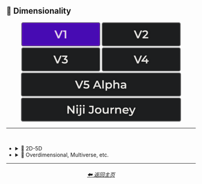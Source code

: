 <h2>🌌 Dimensionality</h2>

<div align="center">

[<img src="/Images/Repo_Parts/Buttons/Version_Buttons/button_version_V1_active.webp?raw=true" alt="MidJourney V1" height="64" />](/Pages/MJ_V1/Style_Pages/Sphere/Dimensionality.md)
[<img src="/Images/Repo_Parts/Buttons/Version_Buttons/button_version_V2_inactive.webp?raw=true" alt="MidJourney V2" height="64" />](/Pages/MJ_V2/Style_Pages/Sphere/Dimensionality.md)
[<img src="/Images/Repo_Parts/Buttons/Version_Buttons/button_version_V3_inactive.webp?raw=true" alt="MidJourney V3" height="64" />](/Pages/MJ_V3/Style_Pages/Sphere/Dimensionality.md)
[<img src="/Images/Repo_Parts/Buttons/Version_Buttons/button_version_V4_inactive.webp?raw=true" alt="MidJourney V4" height="64" />](/Pages/MJ_V4/Style_Pages/Just_The_Style/Dimensionality.md)
<br>
[<img src="/Images/Repo_Parts/Buttons/Version_Buttons/button_version_V5_Alpha_inactive_half.webp?raw=true" alt="MidJourney V5" height="64" />](/Pages/MJ_V5/Style_Pages/Just_The_Style/Dimensionality.md)
[<img src="/Images/Repo_Parts/Buttons/Version_Buttons/button_version_niji_inactive_half.webp?raw=true" alt="Niji Journey" height="64" />](/Pages/Niji_Journey/Style_Pages/Dimensionality.md)

</div>

<hr>
<br>


- <details><summary>🌌 2D-5D</summary><p><div align="center">

    | 2-Dimensional | 2D |
    | :-: | :-: |
    | <img src="/Images/MJ_V1/Midjourney_Styles_(sphere)/sphere_2-Dimensional.webp?raw=true" width="256" /> | <img src="/Images/MJ_V1/Midjourney_Styles_(sphere)/sphere_2D.webp?raw=true" width="256" /> | 
    
    <br>
    
    | 3-Dimensional | 3D |
    | :-: | :-: |
    | <img src="/Images/MJ_V1/Midjourney_Styles_(sphere)/sphere_3-Dimensional.webp?raw=true" width="256" /> | <img src="/Images/MJ_V1/Midjourney_Styles_(sphere)/sphere_3D.webp?raw=true" width="256" /> | 
    
    <br>
    
    | 4-Dimensional | 4D |
    | :-: | :-: |
    | <img src="/Images/MJ_V1/Midjourney_Styles_(sphere)/sphere_4-Dimensional.webp?raw=true" width="256" /> | <img src="/Images/MJ_V1/Midjourney_Styles_(sphere)/sphere_4D.webp?raw=true" width="256" /> | 

    </div></p></details>


- <details><summary>🌌 Overdimensional, Multiverse, etc.</summary><p><div align="center">

    | Hyperdimensional |
    | :-: |
    | <img src="/Images/MJ_V1/Midjourney_Styles_(sphere)/sphere_Hyperdimensional.webp?raw=true" width="256" /> | 
    
    <br>
    
    | Extradimensional |
    | :-: |
    | <img src="/Images/MJ_V1/Midjourney_Styles_(sphere)/sphere_Extradimensional.webp?raw=true" width="256" /> |

    </div></p></details>

<hr>
<div align="center">
    <h6><a href="/README.md">⬅ 返回主页</a></h6>
</div>